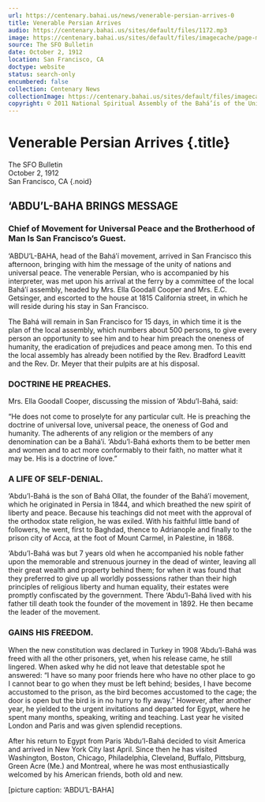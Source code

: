```yaml
---
url: https://centenary.bahai.us/news/venerable-persian-arrives-0
title: Venerable Persian Arrives
audio: https://centenary.bahai.us/sites/default/files/1172.mp3
image: https://centenary.bahai.us/sites/default/files/imagecache/page-main-image/images/press_clippings/10-02-1912%2CThe%20SFO%20Bulletinr%2CVenerable%20Persian%20Arrives%20-%20Abdul%20Baha%20Brings%20Message_Page_1_Image_0001.png
source: The SFO Bulletin
date: October 2, 1912
location: San Francisco, CA
doctype: website
status: search-only
encumbered: false
collection: Centenary News
collectionImage: https://centenary.bahai.us/sites/default/files/imagecache/theme-image/main_image/abdulbaha-overview-small_0.jpg
copyright: © 2011 National Spiritual Assembly of the Bahá’ís of the United States
---
```



# Venerable Persian Arrives {.title}

The SFO Bulletin  
October 2, 1912  
San Francisco, CA
{.noid}  



## ‘ABDU’L-BAHA BRINGS MESSAGE

### Chief of Movement for Universal Peace and the Brotherhood of Man Is San Francisco’s Guest.

‘ABDU’L-BAHA, head of the Bahá’í movement, arrived in San Francisco this afternoon, bringing with him the message of the unity of nations and universal peace. The venerable Persian, who is accompanied by his interpreter, was met upon his arrival at the ferry by a committee of the local Bahá’í assembly, headed by Mrs. Ella Goodall Cooper and Mrs. E.C. Getsinger, and escorted to the house at 1815 California street, in which he will reside during his stay in San Francisco.

The Bahá will remain in San Francisco for 15 days, in which time it is the plan of the local assembly, which numbers about 500 persons, to give every person an opportunity to see him and to hear him preach the oneness of humanity, the eradication of prejudices and peace among men. To this end the local assembly has already been notified by the Rev. Bradford Leavitt and the Rev. Dr. Meyer that their pulpits are at his disposal.

### DOCTRINE HE PREACHES.

Mrs. Ella Goodall Cooper, discussing the mission of ‘Abdu’l-Bahá, said:

“He does not come to proselyte for any particular cult. He is preaching the doctrine of universal love, universal peace, the oneness of God and humanity. The adherents of any religion or the members of any denomination can be a Bahá’í. ‘Abdu’l-Bahá exhorts them to be better men and women and to act more conformably to their faith, no matter what it may be. His is a doctrine of love.”

### A LIFE OF SELF-DENIAL.

‘Abdu’l-Bahá is the son of Bahá Ollat, the founder of the Bahá’í movement, which he originated in Persia in 1844, and which breathed the new spirit of liberty and peace. Because his teachings did not meet with the approval of the orthodox state religion, he was exiled. With his faithful little band of followers, he went, first to Baghdad, thence to Adrianople and finally to the prison city of Acca, at the foot of Mount Carmel, in Palestine, in 1868.

‘Abdu’l-Bahá was but 7 years old when he accompanied his noble father upon the memorable and strenuous journey in the dead of winter, leaving all their great wealth and property behind them; for when it was found that they preferred to give up all worldly possessions rather than their high principles of religious liberty and human equality, their estates were promptly confiscated by the government. There ‘Abdu’l-Bahá lived with his father till death took the founder of the movement in 1892. He then became the leader of the movement.

### GAINS HIS FREEDOM.

When the new constitution was declared in Turkey in 1908 ‘Abdu’l-Bahá was freed with all the other prisoners, yet, when his release came, he still lingered. When asked why he did not leave that detestable spot he answered: “I have so many poor friends here who have no other place to go I cannot bear to go when they must be left behind; besides, I have become accustomed to the prison, as the bird becomes accustomed to the cage; the door is open but the bird is in no hurry to fly away.” However, after another year, he yielded to the urgent invitations and departed for Egypt, where he spent many months, speaking, writing and teaching. Last year he visited London and Paris and was given splendid receptions.

After his return to Egypt from Paris ‘Abdu’l-Bahá decided to visit America and arrived in New York City last April. Since then he has visited Washington, Boston, Chicago, Philadelphia, Cleveland, Buffalo, Pittsburg, Green Acre (Me.) and Montreal, where he was most enthusiastically welcomed by his American friends, both old and new.

\[picture caption: ‘ABDU’L-BAHA\]